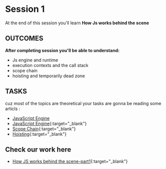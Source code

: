 # Session 1

At the end of this session you'll learn **How Js works behind the scene**

## OUTCOMES

**After completing session you'll be able to understand:**

- Js engine and runtime
- execution contexts and the call stack
- scope chain
- hoisting and temporarily dead zone

## TASKS

cuz most of the topics are theoretical your tasks are gonna be reading some articls :

- <a href="https://dev.to/lydiahallie/javascript-visualized-the-javascript-engine-4cdf" target="_blank">JavaScript Engine</a>
- [JavaScript Engine](https://dev.to/lydiahallie/javascript-visualized-the-javascript-engine-4cdf){:target="\_blank"}
- [Scope Chain](https://dev.to/lydiahallie/javascript-visualized-scope-chain-13pd){:target="\_blank"}
- [Hoisting](https://dev.to/lydiahallie/javascript-visualized-hoisting-478h){:target="\_blank"}

## Check our work here

- [How JS works behind the scene-part1](https://github.com/IEEE-MSB-CS/IEEE-work/blob/master/session1/How%20js%20works%20behind%20the%20scene-part1.pdf){:target="\_blank"}
